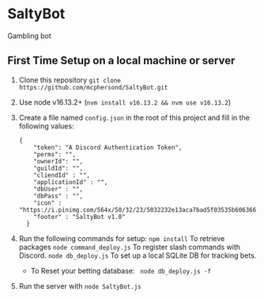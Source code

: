 # SaltyBot

Gambling bot

## First Time Setup on a local machine or server
1. Clone this repository
    `git clone https://github.com/mcphersond/SaltyBot.git`
1. Use node v16.13.2+ (`nvm install v16.13.2 && nvm use v16.13.2`)
1. Create a file named `config.json` in the root of this project and fill in the following values:
    ```
    {
        "token": "A Discord Authentication Token",
        "perms": "",
        "ownerId": "",
        "guildId": "",
        "cliendId" : "",
        "applicationId" : "",
        "dbUser" : "",
        "dbPass" : "",
        "icon" : "https://i.pinimg.com/564x/50/32/23/5032232e13aca7bad5f03535b606366c.jpg",
        "footer" : "SaltyBot v1.0"
      }
    ```

1. Run the following commands for setup:
    ``` npm install ``` To retrieve packages
    ``` node command_deploy.js ``` To register slash commands with Discord.
    ``` node db_deploy.js ``` To set up a local SQLite DB for tracking bets.

    - To Reset your betting database:
      ``` node db_deploy.js -f```

1. Run the server with `node SaltyBot.js`